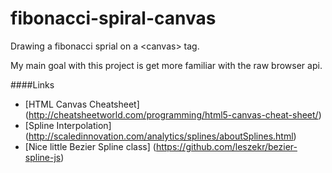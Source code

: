 fibonacci-spiral-canvas
=======================

Drawing a fibonacci sprial on a &lt;canvas> tag.

My main goal with this project is get more familiar with the raw browser <canvas> api. 

####Links
* [HTML Canvas Cheatsheet] (http://cheatsheetworld.com/programming/html5-canvas-cheat-sheet/)
* [Spline Interpolation] (http://scaledinnovation.com/analytics/splines/aboutSplines.html)
* [Nice little Bezier Spline class] (https://github.com/leszekr/bezier-spline-js)
